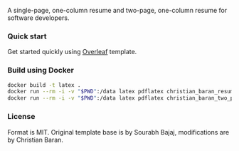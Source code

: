 A single-page, one-column resume and two-page, one-column resume for software developers.

### Quick start

Get started quickly using [Overleaf](https://www.overleaf.com/latex/templates/software-engineer-resume/gqxmqsvsbdjf) template.

### Build using Docker

```sh
docker build -t latex .
docker run --rm -i -v "$PWD":/data latex pdflatex christian_baran_resume.tex
docker run --rm -i -v "$PWD":/data latex pdflatex christian_baran_two_page_resume.tex
```

### License

Format is MIT. Original template base is by Sourabh Bajaj, modifications are by Christian Baran.
